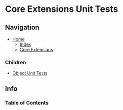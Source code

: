 # Core Extensions Unit Tests

## Navigation

* [Home](/README.md)
	* [Index](/docs/Index.md)
	* [Core Extensions](/src/CoreExtensions/README.md)

### Children

* [Object Unit Tests](/src/CoreExtensionsUnitTests/Object/README.md)

## Info

### Table of Contents
